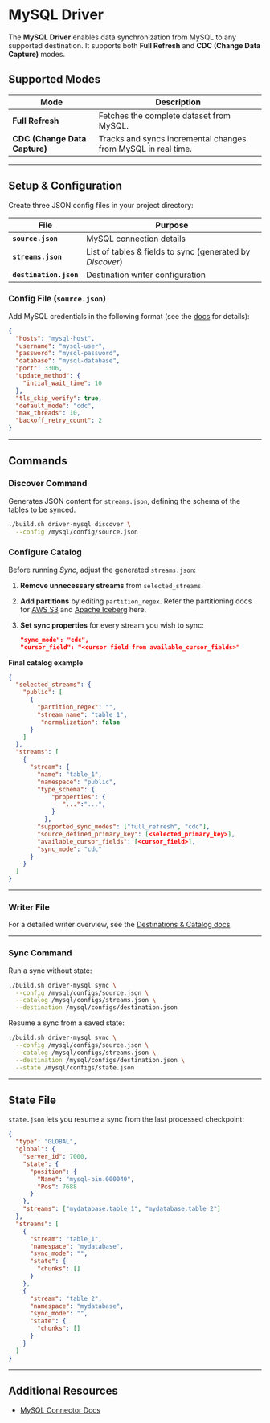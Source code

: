 # MySQL Driver

The **MySQL Driver** enables data synchronization from MySQL to any supported destination. It supports both **Full Refresh** and **CDC (Change Data Capture)** modes.

## Supported Modes

| Mode                          | Description                                                   |
| ----------------------------- | ------------------------------------------------------------- |
| **Full Refresh**              | Fetches the complete dataset from MySQL.                      |
| **CDC (Change Data Capture)** | Tracks and syncs incremental changes from MySQL in real time. |

---

## Setup & Configuration

Create three JSON config files in your project directory:

| File                   | Purpose                                                   |
| ---------------------- | --------------------------------------------------------- |
| **`source.json`**      | MySQL connection details                                  |
| **`streams.json`**     | List of tables & fields to sync (generated by _Discover_) |
| **`destination.json`** | Destination writer configuration                          |

### Config File (`source.json`)

Add MySQL credentials in the following format (see the [docs](https://olake.io/docs/connectors/mysql/config) for details):

```json
{
  "hosts": "mysql-host",
  "username": "mysql-user",
  "password": "mysql-password",
  "database": "mysql-database",
  "port": 3306,
  "update_method": {
    "intial_wait_time": 10
  },
  "tls_skip_verify": true,
  "default_mode": "cdc",
  "max_threads": 10,
  "backoff_retry_count": 2
}
```

---

## Commands

### Discover Command

Generates JSON content for `streams.json`, defining the schema of the tables to be synced.

```bash
./build.sh driver-mysql discover \
  --config /mysql/config/source.json
```

### Configure Catalog

Before running _Sync_, adjust the generated `streams.json`:

1. **Remove unnecessary streams** from `selected_streams`.
2. **Add partitions** by editing `partition_regex`. Refer the partitioning docs for [AWS S3](https://olake.io/docs/writers/s3/partitioning) and [Apache Iceberg](https://olake.io/docs/writers/iceberg/partitioning) here.
3. **Set sync properties** for every stream you wish to sync:

   ```json
   "sync_mode": "cdc",
   "cursor_field": "<cursor field from available_cursor_fields>"
   ```

**Final catalog example**

```json
{
  "selected_streams": {
    "public": [
      {
        "partition_regex": "",
        "stream_name": "table_1",
         "normalization": false
      }
    ]
  },
  "streams": [
    {
      "stream": {
        "name": "table_1",
        "namespace": "public",
        "type_schema": {
            "properties": {
               "...":"...",
            }
          },
        "supported_sync_modes": ["full_refresh", "cdc"],
        "source_defined_primary_key": [<selected_primary_key>],
        "available_cursor_fields": [<cursor_field>],
        "sync_mode": "cdc"
      }
    }
  ]
}
```

---

### Writer File

For a detailed writer overview, see the [Destinations & Catalog docs](https://olake.io/docs/writers/iceberg/catalog/overview).

---

### Sync Command

Run a sync without state:

```bash
./build.sh driver-mysql sync \
  --config /mysql/configs/source.json \
  --catalog /mysql/configs/streams.json \
  --destination /mysql/configs/destination.json
```

Resume a sync from a saved state:

```bash
./build.sh driver-mysql sync \
  --config /mysql/configs/source.json \
  --catalog /mysql/configs/streams.json \
  --destination /mysql/configs/destination.json \
  --state /mysql/configs/state.json
```

---

## State File

`state.json` lets you resume a sync from the last processed checkpoint:

```json
{
  "type": "GLOBAL",
  "global": {
    "server_id": 7000,
    "state": {
      "position": {
        "Name": "mysql-bin.000040",
        "Pos": 7688
      }
    },
    "streams": ["mydatabase.table_1", "mydatabase.table_2"]
  },
  "streams": [
    {
      "stream": "table_1",
      "namespace": "mydatabase",
      "sync_mode": "",
      "state": {
        "chunks": []
      }
    },
    {
      "stream": "table_2",
      "namespace": "mydatabase",
      "sync_mode": "",
      "state": {
        "chunks": []
      }
    }
  ]
}
```

---

## Additional Resources

- [MySQL Connector Docs](https://olake.io/docs/connectors/mysql/overview)
